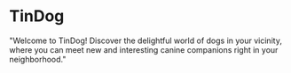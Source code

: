 # TinDog
"Welcome to TinDog! Discover the delightful world of dogs in your vicinity, where you can meet new and interesting canine companions right in your neighborhood."

